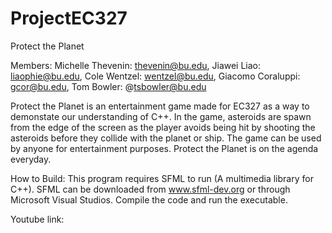 # ProjectEC327

Protect the Planet

Members: Michelle Thevenin: thevenin@bu.edu, Jiawei Liao: liaophie@bu.edu, Cole Wentzel: wentzel@bu.edu, Giacomo Coraluppi: gcor@bu.edu, Tom Bowler: @tsbowler@bu.edu

Protect the Planet is an entertainment game made for EC327 as a way to demonstate our understanding of C++. In the game, asteroids are spawn from the edge of the screen as the player avoids being hit by shooting the asteroids before they collide with the planet or ship. 
The game can be used by anyone for entertainment purposes. Protect the Planet is on the agenda everyday. 

How to Build:
This program requires SFML to run (A multimedia library for C++).
SFML can be downloaded from www.sfml-dev.org or through Microsoft Visual Studios.
Compile the code and run the executable.

Youtube link:


 

